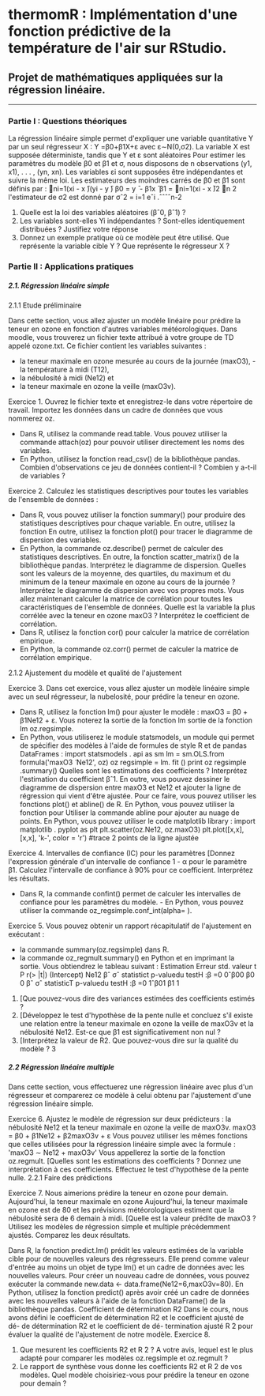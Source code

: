 # thermomR : Implémentation d'une fonction prédictive de la température de l'air sur RStudio.
## Projet de mathématiques appliquées sur la régression linéaire.

--------------

### Partie I : Questions théoriques

La régression linéaire simple permet d'expliquer une variable quantitative Y par un seul régresseur X : Y =β0+β1X+ε avec ε∼N(0,σ2).
La variable X est supposée déterministe, tandis que Y et ε sont aléatoires
Pour estimer les paramètres du modèle β0 et β1 et σ, nous disposons de n observations (y1, x1), . . . , (yn, xn). Les variables εi sont supposées être indépendantes et suivre la même loi. Les estimateurs des moindres carrés
de β0 et β1 sont définis par :
􏰀ni=1(xi - x ̄)(yi - y ̄) β0 = y ̄ - β1x ̄ β1 = 􏰀ni=1(xi - x ̄)2
􏰀n 2 l'estimateur de σ2 est donné par σˆ2 = i=1 eˆi .ˆˆˆˆn-2

1. Quelle est la loi des variables aléatoires (βˆ0, βˆ1) ?
2. Les variables sont-elles Yi indépendantes ? Sont-elles identiquement distribuées ? Justifiez votre réponse
3. Donnez un exemple pratique où ce modèle peut être utilisé. Que représente la variable cible Y ? Que représente le régresseur X ?


### Partie II : Applications pratiques

##### 2.1. Régression linéaire simple

2.1.1 Etude préliminaire

Dans cette section, vous allez ajuster un modèle linéaire pour prédire la teneur en ozone en fonction d'autres variables météorologiques. Dans moodle, vous trouverez un fichier texte attribué à votre groupe de TD appelé ozone.txt. Ce fichier contient les variables suivantes :
- la teneur maximale en ozone mesurée au cours de la journée (maxO3), - la température à midi (T12),
- la nébulosité à midi (Ne12) et
- la teneur maximale en ozone la veille (maxO3v).

Exercice 1. Ouvrez le fichier texte et enregistrez-le dans votre répertoire de travail. Importez les données dans un cadre de données que vous nommerez oz.
- Dans R, utilisez la commande read.table. Vous pouvez utiliser la commande attach(oz) pour pouvoir utiliser directement les noms des variables.
- En Python, utilisez la fonction read_csv() de la bibliothèque pandas.
Combien d'observations ce jeu de données contient-il ? Combien y a-t-il de variables ?

Exercice 2. Calculez les statistiques descriptives pour toutes les variables de l'ensemble de données :
- Dans R, vous pouvez utiliser la fonction summary() pour produire des statistiques descriptives pour chaque variable. En outre, utilisez la fonction
En outre, utilisez la fonction plot() pour tracer le diagramme de dispersion des variables.
- En Python, la commande oz.describe() permet de calculer des statistiques descriptives. En outre, la fonction scatter_matrix() de la bibliothèque pandas.
Interprétez le diagramme de dispersion.
Quelles sont les valeurs de la moyenne, des quartiles, du maximum et du minimum de la teneur maximale en ozone au cours de la journée ? Interprétez le diagramme de dispersion avec vos propres mots.
Vous allez maintenant calculer la matrice de corrélation pour toutes les caractéristiques de l'ensemble de données.
Quelle est la variable la plus corrélée avec la teneur en ozone maxO3 ? Interprétez le coefficient de corrélation.
- Dans R, utilisez la fonction cor() pour calculer la matrice de corrélation empirique.
- En Python, la commande oz.corr() permet de calculer la matrice de corrélation empirique.
     
2.1.2 Ajustement du modèle et qualité de l'ajustement

Exercice 3. Dans cet exercice, vous allez ajuster un modèle linéaire simple avec un seul régresseur, la nubelosité,
pour prédire la teneur en ozone.
- Dans R, utilisez la fonction lm() pour ajuster le modèle : maxO3 = β0 + β1Ne12 + ε. Vous noterez la sortie de la fonction lm
sortie de la fonction lm oz.regsimple.
- En Python, vous utiliserez le module statsmodels, un module qui permet de spécifier des modèles
à l'aide de formules de style R et de pandas DataFrames :
import statsmodels . api as sm
lm = sm.OLS.from formula('maxO3 ̃ Ne12', oz)
oz regsimple = lm. fit () print oz regsimple .summary()
Quelles sont les estimations des coefficients ? Interprétez l'estimation du coefficient βˆ1.
En outre, vous pouvez dessiner le diagramme de dispersion entre maxO3 et Ne12 et ajouter la ligne de régression qui vient d'être ajustée. Pour ce faire, vous pouvez utiliser les fonctions plot() et abline() de R. En Python, vous pouvez utiliser la fonction pour Utiliser la commande abline pour ajouter au nuage de points. En Python, vous pouvez utiliser le code matplotlib library :
import matplotlib . pyplot as plt
plt.scatter(oz.Ne12, oz.maxO3)
plt.plot([x,x], [x,x], 'k-', color = 'r') #trace 2 points de la ligne ajustée

Exercice 4. Intervalles de confiance (IC) pour les paramètres
[Donnez l'expression générale d'un intervalle de confiance 1 - α pour le paramètre β1. Calculez l'intervalle de confiance à 90% pour ce coefficient. Interprétez les résultats.
- Dans R, la commande confint() permet de calculer les intervalles de confiance pour les paramètres du modèle. - En Python, vous pouvez utiliser la commande oz_regsimple.conf_int(alpha= ).

Exercice 5. Vous pouvez obtenir un rapport récapitulatif de l'ajustement en exécutant :
- la commande summary(oz.regsimple) dans R.
- la commande oz_regmult.summary() en Python et en imprimant la sortie.
Vous obtiendrez le tableau suivant :
Estimation Erreur std. valeur t P r(> |t|)
                             (Intercept)
Ne12
βˆ σˆ statistict p-valuedu testH :β =0 0ˆβ00
β0 0
βˆ σˆ statisticT p-valuedu testH :β =0 1ˆβ01
β1 1
1. [Que pouvez-vous dire des variances estimées des coefficients estimés ?
2. [Développez le test d'hypothèse de la pente nulle et concluez s'il existe une relation entre la teneur maximale en ozone la veille de maxO3v et la nébulosité Ne12. Est-ce que β1 est significativement non nul ?
3. [Interprétez la valeur de R2. Que pouvez-vous dire sur la qualité du modèle ?
3

##### 2.2 Régression linéaire multiple
Dans cette section, vous effectuerez une régression linéaire avec plus d'un régresseur et comparerez ce modèle à celui obtenu par l'ajustement d'une régression linéaire simple.

Exercice 6. Ajustez le modèle de régression sur deux prédicteurs : la nébulosité Ne12 et la teneur maximale en ozone la veille de maxO3v.
maxO3 = β0 + β1Ne12 + β2maxO3v + ε
Vous pouvez utiliser les mêmes fonctions que celles utilisées pour la régression linéaire simple avec la formule :
'maxO3 ∼ Ne12 + maxO3v' Vous appellerez la sortie de la fonction oz.regmult.
[Quelles sont les estimations des coefficients ? Donnez une interprétation à ces coefficients. Effectuez le test d'hypothèse de la pente nulle.
2.2.1 Faire des prédictions

Exercice 7. Nous aimerions prédire la teneur en ozone pour demain. Aujourd'hui, la teneur maximale en ozone
Aujourd'hui, la teneur maximale en ozone est de 80 et les prévisions météorologiques estiment que la nébulosité sera de 6 demain à midi.
[Quelle est la valeur prédite de maxO3 ? Utilisez les modèles de régression simple et multiple précédemment ajustés. Comparez les deux résultats.

Dans R, la fonction predict.lm() prédit les valeurs estimées de la variable cible pour de nouvelles valeurs des régresseurs. Elle prend comme valeur d'entrée au moins un objet de type lm() et un cadre de données avec les nouvelles valeurs. Pour créer un nouveau cadre de données, vous pouvez exécuter la commande new.data <- data.frame(Ne12=6,maxO3v=80).
En Python, utilisez la fonction predict() après avoir créé un cadre de données avec les nouvelles valeurs à l'aide de la fonction DataFrame() de la bibliothèque pandas.
          Coefficient de détermination R2
Dans le cours, nous avons défini le coefficient de détermination R2 et le coefficient ajusté de dé-
de détermination R2 et le coefficient de dé- termination ajusté R ̄2 pour évaluer la qualité de l'ajustement de notre modèle. Exercice 8.
1. Que mesurent les coefficients R2 et R ̄2 ? A votre avis, lequel est le plus adapté pour comparer les modèles oz.regsimple et oz.regmult ?
2. Le rapport de synthèse vous donne les coefficients R2 et R ̄2 de vos modèles. Quel modèle choisiriez-vous pour prédire la teneur en ozone pour demain ?

